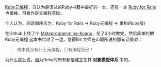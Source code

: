 [Ruby元编程](http://book.douban.com/subject/7056800/)，自认为是读过的Ruby书籍中最好的一本，还有一本 [Ruby for Rails](http://book.douban.com/subject/1756093/) 也很棒，可看作是元编程基础。

个人认为，阅读顺序应为：Ruby for Rails => Ruby元编程 => 重构(Ruby版)

在Github上找了个 [Metaprogramming-Koans](https://github.com/sathish316/metaprogramming_koans)，花了2小时做完，然后简单的把 Ruby元编程 这本书给过了一边，觉得Bill 大师在山巅所说的那句话很对：
> 根本就没有什么元编程，只有编程而已！

为什么这么说，因为Ruby的所有都是建立在其 **对象模型体系** 中的，